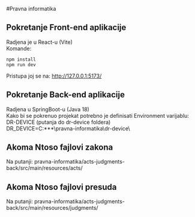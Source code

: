 #Pravna informatika
## Pokretanje Front-end aplikacije
Radjena je u React-u (Vite) <br>
Komande:

    npm install
    npm run dev
    
Pristupa joj se na: http://127.0.0.1:5173/

## Pokretanje Back-end aplikacije
Radjena u SpringBoot-u (Java 18) <br>
Kako bi se pokrenuo projekat potrebno je definisati Environment varijablu: DR-DEVICE (putanja do dr-device foldera)
<br>DR_DEVICE=C:\***\pravna-informatika\dr-device\

## Akoma Ntoso fajlovi zakona
Na putanji: pravna-informatika/acts-judgments-back/src/main/resources/acts/

## Akoma Ntoso fajlovi presuda 
Na putanji: pravna-informatika/acts-judgments-back/src/main/resources/judgments/
